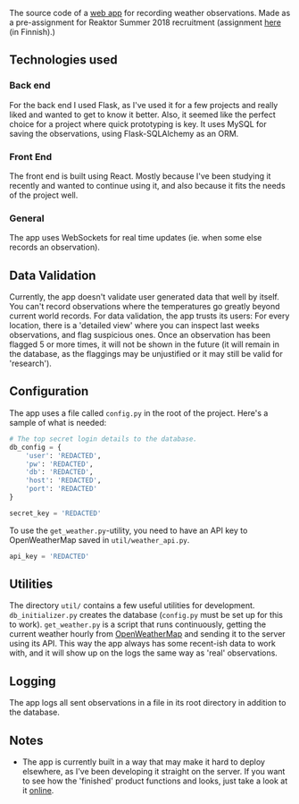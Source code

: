 The source code of a [web app](weather.jerenurminen.me) for recording weather observations. Made as a pre-assignment for Reaktor Summer 2018 recruitment (assignment [here](https://github.com/reaktor/kesa-2018) (in Finnish).)

## Technologies used
### Back end
For the back end I used Flask, as I've used it for a few projects and really liked and wanted to get to know it better. Also, it seemed like the perfect choice for a project where quick prototyping is key.
It uses MySQL for saving the observations, using Flask-SQLAlchemy as an ORM. 

### Front End
The front end is built using React. Mostly because I've been studying it recently and wanted to continue using it, and also because it fits the needs of the project well.

### General
The app uses WebSockets for real time updates (ie. when some else records an observation).

## Data Validation
Currently, the app doesn't validate user generated data that well by itself. You can't record observations where the temperatures go greatly beyond current world records. For data validation, the app trusts its users: For every location, there is a 'detailed view' where you can inspect last weeks observations, and flag suspicious ones. Once an observation has been flagged 5 or more times, it will not be shown in the future (it will remain in the database, as the flaggings may be unjustified or it may still be valid for 'research'). 

## Configuration
The app uses a file called `config.py` in the root of the project. Here's a sample of what is needed:

```python
# The top secret login details to the database.
db_config = {
    'user': 'REDACTED',
    'pw': 'REDACTED',
    'db': 'REDACTED',
    'host': 'REDACTED',
    'port': 'REDACTED'
}

secret_key = 'REDACTED'
```

To use the `get_weather.py`-utility, you need to have an API key to OpenWeatherMap saved in `util/weather_api.py`.

```python
api_key = 'REDACTED'
```

## Utilities
The directory `util/` contains a few useful utilities for development. `db_initializer.py` creates the database (`config.py` must be set up for this to work). `get_weather.py` is a script that runs continuously, getting the current weather hourly from [OpenWeatherMap](https://openweathermap.org/) and sending it to the server using its API. This way the app always has some recent-ish data to work with, and it will show up on the logs the same way as 'real' observations.

## Logging
The app logs all sent observations in a file in its root directory in addition to the database.

## Notes
* The app is currently built in a way that may make it hard to deploy elsewhere, as I've been developing it straight on the server. If you want to see how the 'finished' product functions and looks, just take a look at it [online](weather.jerenurminen.me).
